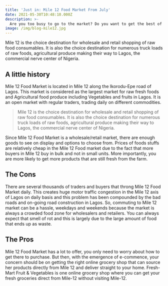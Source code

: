```yaml
---
title: 'Just in: Mile 12 Food Market From July'
date: 2021-05-30T10:48:10.000Z
description: >-
  Are you too busy to go to the market? Do you want to get the best of Mile 12 food market without undergoing the associated stress? Now, you have your answer because we are a team dedicated to bring fresh food groceries at your doorstep.
image: /img/blog-mile12.jpg
---
```


Mile 12 is the choice destination for wholesale and retail shopping of raw food consumables. It is also the choice destination for numerous truck loads of raw foods, agricultural produce making their way to Lagos, the commercial nerve center of Nigeria.

## A little history

Mile 12 Food Market is located in Mile 12 along the Ikorodu-Epe road of Lagos. This market is considered as the largest market for raw fresh foods and Agricultural food produce including Vegetables and fruits in Lagos. It is an open market with regular traders, trading daily on different commodities.

>Mile 12 is the choice destination for wholesale and retail shopping of raw food consumables. It is also the choice destination for numerous truck loads of raw foods, agricultural produce making their way to Lagos, the commercial nerve center of Nigeria.

Since Mile 12 Food Market is a wholesale/retail market, there are enough goods to see on display and options to choose from. Prices of foods stuffs are relatively cheap in the Mile 12 Food market due to the fact that more buyers in Mile 12 buy in bulk and not in small units. More importantly, you are more likely to get more products that are still fresh from the farm.

## The Cons

There are several thousands of traders and buyers that throng Mile 12 Food Market daily. This creates huge motor traffic congestion in the Mile 12 axis of Lagos on daily basis and this problem has been compounded by the bad roads and on-going road construction in Lagos. So, commuting to Mile 12 market can be a hassle, weekdays and weekends because the market is always a crowded food zone for wholesalers and retailers. You can always expect that smell of rot and this is largely due to the large amount of food that ends up as waste.

## The Pros

Mile 12 Food Market has a lot to offer, you only need to worry about how to get there to purchase. But then, with the emergence of e-commence, your concern should be on getting the right online grocery shop that can source her products directly from Mile 12 and deliver straight to your home. Fresh-Mart Fruit & Vegetables is one online grocery shop where you can get your fresh groceries direct from Mile-12 without visiting Mile-12.


